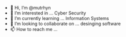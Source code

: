 - 👋 Hi, I’m @mutrhyn
- 👀 I’m interested in ... Cyber Security     
- 🌱 I’m currently learning ... Information Systems
- 💞️ I’m looking to collaborate on ... desinging software
- 📫 How to reach me ... 

<!---
mutrhyn/mutrhyn is a ✨ special ✨ repository because its `README.md` (this file) appears on your GitHub profile.
You can click the Preview link to take a look at your changes.
--->

